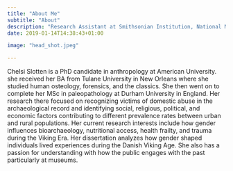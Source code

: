 ```yaml
---
title: "About Me"
subtitle: "About"
description: "Research Assistant at Smithsonian Institution, National Museum of Natural History."
date: 2019-01-14T14:38:43+01:00

image: "head_shot.jpeg"

---
```


<p class="lead">Chelsi Slotten is a PhD candidate in anthropology at American University. she received her BA from Tulane University in New Orleans where she studied human osteology, forensics, and the classics. She then went on to complete her MSc in paleopathology at Durham University in England. Her research there focused on recognizing victims of domestic abuse in the archaeological record and identifying social, religious, political, and economic factors contributing to different prevalence rates between urban and rural populations. Her current research interests include how gender influences bioarchaeology, nutritional access, health frailty, and trauma during the Viking Era.  Her dissertation analyzes how gender shaped individuals lived experiences during the Danish Viking Age.  She also has a passion for understanding with how the public engages with the past particularly at museums.</p>
